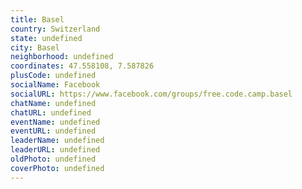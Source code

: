 ```yaml
---
title: Basel
country: Switzerland
state: undefined
city: Basel
neighborhood: undefined
coordinates: 47.558108, 7.587826
plusCode: undefined
socialName: Facebook
socialURL: https://www.facebook.com/groups/free.code.camp.basel
chatName: undefined
chatURL: undefined
eventName: undefined
eventURL: undefined
leaderName: undefined
leaderURL: undefined
oldPhoto: undefined
coverPhoto: undefined
---
```

